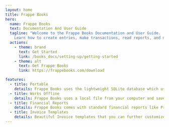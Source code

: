 ```yaml
---
layout: home
title: Frappe Books
hero:
  name: Frappe Books
  text: Documentation And User Guide
  tagline: "Welcome to the Frappe Books Documentation and User Guide.
    Learn how to create entries, make transactions, read reports, and more!"
  actions:
    - theme: brand
      text: Get Started
      link: /books_docs/setting-up/getting-started
    - theme: alt
      text: Get Frappe Books
      link: https://frappebooks.com/download

features:
  - title: Portable
    details: Frappe Books uses the lightweight SQLite database which uses a single file to store it's data.
  - title: Works Offline
    details: Frappe Books uses a local file from your computer and saves all transactions and entries to this file.
  - title: Financial Reports
    details: Frappe Books comes with standard financial reports like Profit and Loss, Trial Balance and Balance Sheet.
  - title: Invoice Templates
    details: Beautiful Invoice templates that you can further customize with the color and logo of your brand.
---
```


<style>
:root {
  /* Frappe Books CSS Color Variables */
  --gray-25: #FCFCFD;
  --gray-50: #F8F9FC;
  --gray-100: #F2F4F8;
  --gray-200: #EBEFF5;
  --gray-300: #E2E8F0;
  --gray-400: #CAD5E2;
  --gray-500: #9AA8BC;


  --gray-700: #64748B;
  --gray-800: #475569;
  --gray-900: #334155;
  --black: #1E293B;

  --blue-200: #CCE7FF;
  --blue-400: #66B8FF;
  --blue-600: #2490ef;
  --blue-700: #006ECC;
  --blue-800: #005299;
  
  /* Vitepress CSS Variables */
  --vp-c-text-light-1: var(--gray-900);
  --vp-c-text-light-2: var(--gray-700);
  --vp-c-text-light-3: var(--gray-500);
  --vp-c-text-light-4: var(--gray-300);

  --vp-c-white-soft: var(--gray-25);
  --vp-c-white-mute: var(--gray-50);
  --vp-c-black: var(--black);

  --vp-c-gray-light-1: var(--gray-500);
  --vp-c-gray-light-2: var(--gray-400);
  --vp-c-gray-light-3: var(--gray-300);
  --vp-c-gray-light-4: var(--gray-200);
  --vp-c-gray-light-5: var(--gray-100);
  
  --vp-c-divider-light-1: var(--gray-200);
  --vp-c-divider-light-2: var(--gray-300);

  --vp-c-brand-darker: var(--blue-800);
  --vp-c-brand-dark: var(--blue-700);
  --vp-c-brand: var(--blue-600);
  --vp-c-brand-light: var(--blue-400);
  --vp-c-brand-lighter: var(--blue-200);
}

.VPSidebar {
  border-right: solid 1px var(--vp-c-divider-light);
}

.logo {
  width: 6rem;
}

p > img{
  border: solid 1px var(--vp-c-divider-light);
  border-radius: 8px;
}
</style>
